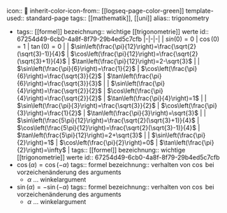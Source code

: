icon:: 📐
inherit-color-icon-from:: [[logseq-page-color-green]] 
template-used:: standard-page
tags:: [[mathematik]], [[uni]] 
alias:: trigonometry

- tags:: [[formel]]
  bezeichnung:: wichtige [[trigonometrie]] werte
  id:: 67254d49-6cb0-4a8f-8f79-29b4ed5c7cfb
  |-|-|-|
  | $sin(0)=0$ | $\cos(0)=1$ | $\tan(0)=0$ |
  | $\sin\left(\frac{\pi}{12}\right)=\frac{\sqrt{2}(\sqrt{3}-1)}{4}$ | $\cos\left(\frac{\pi}{12}\right)=\frac{\sqrt{2}(\sqrt{3}+1)}{4}$ | $\tan\left(\frac{\pi}{12}\right)=2-\sqrt{3}$ |
  | $\sin\left(\frac{\pi}{6}\right)=\frac{1}{2}$ | $\cos\left(\frac{\pi}{6}\right)=\frac{\sqrt{3}}{2}$ | $\tan\left(\frac{\pi}{6}\right)=\frac{\sqrt{3}}{3}$ |
  | $\sin\left(\frac{\pi}{4}\right)=\frac{\sqrt{2}}{2}$ | $\cos\left(\frac{\pi}{4}\right)=\frac{\sqrt{2}}{2}$ | $\tan\left(\frac{\pi}{4}\right)=1$ |
  | $\sin\left(\frac{\pi}{3}\right)=\frac{\sqrt{3}}{2}$ | $\cos\left(\frac{\pi}{3}\right)=\frac{1}{2}$ | $\tan\left(\frac{\pi}{3}\right)=\sqrt{3}$ |
  | $\sin\left(\frac{5\pi}{12}\right)=\frac{\sqrt{2}(\sqrt{3}+1)}{4}$ | $\cos\left(\frac{5\pi}{12}\right)=\frac{\sqrt{2}(\sqrt{3}-1)}{4}$ | $\tan\left(\frac{5\pi}{12}\right)=2+\sqrt{3}$ |
  | $\sin\left(\frac{\pi}{2}\right)=1$ | $\cos\left(\frac{\pi}{2}\right)=0$ | $\tan\left(\frac{\pi}{2}\right)=\infty$ |
  tags:: [[formel]]
  bezeichnung:: wichtige [[trigonometrie]] werte
  id:: 67254d49-6cb0-4a8f-8f79-29b4ed5c7cfb
- $\cos(\alpha)=\cos(-\alpha)$
  tags:: formel
  bezeichnung:: verhalten von $\cos$ bei vorzeichenänderung des arguments
	- $\alpha$ ... winkelargument
- $\sin(\alpha)=-\sin(-\alpha)$
  tags:: formel
  bezeichnung:: verhalten von $\cos$ bei vorzeichenänderung des arguments
	- $\alpha$ ... winkelargument